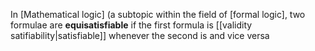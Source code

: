 In [Mathematical logic] (a subtopic within the field of [formal logic], two formulae are **equisatisfiable** if the first formula is [[validity satifiability|satisfiable]] whenever the second is and vice versa
